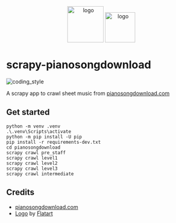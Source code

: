 <div align="center">
    <img src="https://cdn1.iconfinder.com/data/icons/competitive-strategy-and-corporate-training/512/565_Bug_insect_spider_virus_web_cyber_spot_security-512.png" alt="logo" height="96">
    <img src="https://pianosongdownload.com/wpimages/wp2752df2f_06.png" alt="logo" height="80">
</div>

# scrapy-pianosongdownload

![coding_style](https://img.shields.io/badge/code%20style-black-000000.svg)

A scrapy app to crawl sheet music from [pianosongdownload.com][1]

## Get started

    python -m venv .venv
    .\.venv\Scripts\activate
    python -m pip install -U pip
    pip install -r requirements-dev.txt
    cd pianosongdownload
    scrapy crawl pre_staff
    scrapy crawl level1
    scrapy crawl level2
    scrapy crawl level3
    scrapy crawl intermediate

## Credits

- [pianosongdownload.com][1]
- [Logo][2] by [Flatart][3]

[1]: https://pianosongdownload.com
[2]: https://www.iconfinder.com/icons/4158580/bug_cyber_insect_security_spider_spot_virus_web_icon
[3]: https://www.iconfinder.com/Flatart
